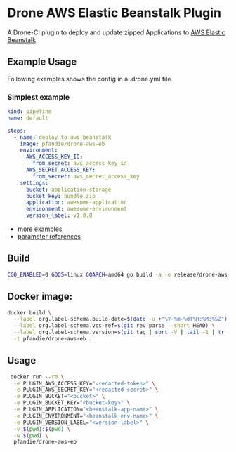 # Drone AWS Elastic Beanstalk Plugin

A Drone-CI plugin to deploy and update zipped Applications to
[AWS Elastic Beanstalk](https://aws.amazon.com/elasticbeanstalk/)

## Example Usage

Following examples shows the config in a .drone.yml file

### Simplest example

```yaml
kind: pipeline
name: default

steps:
  - name: deploy to aws-beanstalk
    image: pfandie/drone-aws-eb
    environment:
      AWS_ACCESS_KEY_ID:
        from_secret: aws_access_key_id
      AWS_SECRET_ACCESS_KEY:
        from_secret: aws_secret_access_key
    settings:
      bucket: application-storage
      bucket_key: bundle.zip
      application: awesome-application
      environment: awesome-environment
      version_label: v1.0.0
```

- [more examples](docs/examples.md)
- [parameter references](docs/references.md)

## Build


```bash
CGO_ENABLED=0 GOOS=linux GOARCH=amd64 go build -a -o release/drone-aws-eb
```

## Docker image:

```bash
docker build \
  --label org.label-schema.build-date=$(date -u +"%Y-%m-%dT%H:%M:%SZ") \
  --label org.label-schema.vcs-ref=$(git rev-parse --short HEAD) \
  --label org.label-schema.version=$(git tag | sort -V | tail -1 | tr -d 'v') \
  -t pfandie/drone-aws-eb .
```

## Usage

```bash
 docker run --rm \
  -e PLUGIN_AWS_ACCESS_KEY="<redacted-token>" \
  -e PLUGIN_AWS_SECRET_KEY="<redacted-secret>" \
  -e PLUGIN_BUCKET="<bucket>" \
  -e PLUGIN_BUCKET_KEY="<bucket-key>" \
  -e PLUGIN_APPLICATION="<beanstalk-app-name>" \
  -e PLUGIN_ENVIRONMENT="<beanstalk-env-name>" \
  -e PLUGIN_VERSION_LABEL="<version-label>" \
  -v $(pwd):$(pwd) \
  -w $(pwd) \
  pfandie/drone-aws-eb
```

